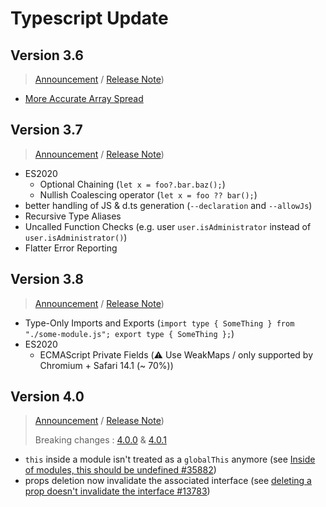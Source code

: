 # Typescript Update

## Version 3.6

> [Announcement](https://devblogs.microsoft.com/typescript/announcing-typescript-3-6/) / [Release Note](https://www.typescriptlang.org/docs/handbook/release-notes/typescript-3-6.html))

- [More Accurate Array Spread](https://devblogs.microsoft.com/typescript/announcing-typescript-3-6/#more-accurate-array-spread)

## Version 3.7

> [Announcement](https://devblogs.microsoft.com/typescript/announcing-typescript-3-7/) / [Release Note](https://www.typescriptlang.org/docs/handbook/release-notes/typescript-3-7.html))

- ES2020
  - Optional Chaining (`let x = foo?.bar.baz();`)
  - Nullish Coalescing operator (`let x = foo ?? bar();`)
- better handling of JS & d.ts generation (`--declaration` and `--allowJs`)
- Recursive Type Aliases
- Uncalled Function Checks (e.g. user `user.isAdministrator` instead of `user.isAdministrator()`)
- Flatter Error Reporting

## Version 3.8

> [Announcement](https://devblogs.microsoft.com/typescript/announcing-typescript-3-8/) / [Release Note](https://www.typescriptlang.org/docs/handbook/release-notes/typescript-3-8.html))

- Type-Only Imports and Exports (`import type { SomeThing } from "./some-module.js"; export type { SomeThing };`)
- ES2020
  - ECMAScript Private Fields (:warning: Use WeakMaps / only supported by Chromium + Safari 14.1 (~ 70%))

## Version 4.0

> [Announcement](https://devblogs.microsoft.com/typescript/announcing-typescript-4-0/) / [Release Note](https://www.typescriptlang.org/docs/handbook/release-notes/typescript-4-0.html))
>
> Breaking changes : [4.0.0](https://github.com/Microsoft/TypeScript/issues?q=is%3Aissue+is%3Aclosed+label%3A%22Breaking+Change%22+milestone%3A%22TypeScript+4.0.0%22+) & [4.0.1](https://github.com/Microsoft/TypeScript/issues?q=is%3Aissue+is%3Aclosed+label%3A%22Breaking+Change%22+milestone%3A%22TypeScript+4.0.1%22+)

- `this` inside a module isn't treated as a `globalThis` anymore (see [Inside of modules, this should be undefined #35882](https://github.com/microsoft/TypeScript/issues/35882))
- props deletion now invalidate the associated interface (see [deleting a prop doesn't invalidate the interface #13783](https://github.com/microsoft/TypeScript/issues/13783))
